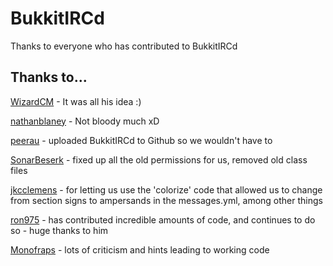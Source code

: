 # BukkitIRCd
Thanks to everyone who has contributed to BukkitIRCd

## Thanks to...
[WizardCM](https://github.com/WizardCM) - It was all his idea :)

[nathanblaney](https://github.com/nathanblaney) - Not bloody much xD

[peerau](https://github.com/peerau) - uploaded BukkitIRCd to Github so we wouldn't have to

[SonarBeserk](https://github.com/SonarBeserk/) - fixed up all the old permissions for us, removed old class files

[jkcclemens](https://github.com/jkcclemens) - for letting us use the 'colorize' code that allowed us to change from section signs to ampersands in the messages.yml, among other things

[ron975](https://github.com/ron975) - has contributed incredible amounts of code, and continues to do so - huge thanks to him

[Monofraps](https://github.com/Monofraps) - lots of criticism and hints leading to working code

